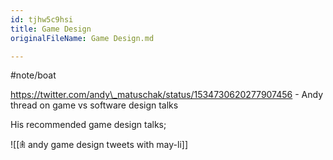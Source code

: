 ```yaml
---
id: tjhw5c9hsi
title: Game Design
originalFileName: Game Design.md

---
```


#note/boat

https://twitter.com/andy\_matuschak/status/1534730620277907456 - Andy thread on game vs software design talks

His recommended game design talks;

![[𖠫 andy game design tweets with may-li]]
